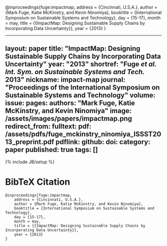 @inproceedings{fuge:impactmap,
    address = {Cincinnati, U.S.A.},
    author = {Mark Fuge, Katie McKinstry, and Kevin Ninomiya},
    booktitle = {International Symposium on Sustainable Systems and Technology},
    day = {15-17},
    month = may,
    title = {{ImpactMap: Designing Sustainable Supply Chains by Incorporating Data Uncertainty}},
    year = {2013}
}

---
layout: paper
title: "ImpactMap: Designing Sustainable Supply Chains by Incorporating Data Uncertainty"
year: "2013"
shortref: "Fuge <i>et al. Int. Sym. on Sustainable Systems and Tech.</i> 2013"
nickname: impact-map
journal: "Proceedings of the International Symposium on Sustainable Systems and Technology"
volume: 
issue: 
pages: 
authors: "Mark Fuge, Katie McKinstry, and Kevin Ninomiya"
image: /assets/images/papers/impactmap.png
redirect_from: 
fulltext: 
pdf: /assets/pdfs/fuge_mckinstry_ninomiya_ISSST2013_preprint.pdf
pdflink: 
github: 
doi: 
category: paper
published: true
tags: []
---
{% include JB/setup %}

# BibTeX Citation

```
@inproceedings{fuge:impactmap,
    address = {Cincinnati, U.S.A.},
    author = {Mark Fuge, Katie McKinstry, and Kevin Ninomiya},
    booktitle = {International Symposium on Sustainable Systems and Technology},
    day = {15-17},
    month = may,
    title = {{ImpactMap: Designing Sustainable Supply Chains by Incorporating Data Uncertainty}},
    year = {2013}
}
```